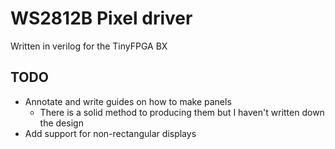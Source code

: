 # WS2812B Pixel driver

Written in verilog for the TinyFPGA BX

## TODO

* Annotate and write guides on how to make panels  
  * There is a solid method to producing them but I haven't written down the design  
* Add support for non-rectangular displays  

